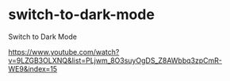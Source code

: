 # switch-to-dark-mode
Switch to Dark Mode

https://www.youtube.com/watch?v=9LZGB3OLXNQ&list=PLjwm_8O3suyOgDS_Z8AWbbq3zpCmR-WE9&index=15
